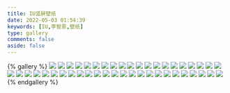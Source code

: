 ```yaml
---
title: IU竖屏壁纸
date: 2022-05-03 01:54:39
keywords: [IU,李智恩,壁纸]
type: gallery
comments: false
aside: false
---
```


{% gallery %}
![](https://s1.ax1x.com/2022/05/17/O5JqQH.jpg)
![](https://s1.ax1x.com/2022/05/17/O5JbSe.jpg)
![](https://s1.ax1x.com/2022/05/17/O5J7WD.jpg)
![](https://s1.ax1x.com/2022/05/17/O5JTJO.jpg)
![](https://s1.ax1x.com/2022/05/17/O5JoFK.jpg)
![](https://s1.ax1x.com/2022/05/17/O5J5o6.jpg)
![](https://s1.ax1x.com/2022/05/17/O5J4dx.jpg)
![](https://s1.ax1x.com/2022/05/17/O5Jhe1.jpg)
![](https://s1.ax1x.com/2022/05/17/O5JWLR.jpg)
![](https://s1.ax1x.com/2022/05/17/O5JRy9.jpg)
![](https://s1.ax1x.com/2022/05/17/O5J2QJ.jpg)
![](https://s1.ax1x.com/2022/05/17/O5Jcz4.jpg)
![](https://s1.ax1x.com/2022/05/17/O5J6WF.jpg)
![](https://s1.ax1x.com/2022/05/17/O5JyJU.jpg)
![](https://s1.ax1x.com/2022/05/17/O5JsiT.jpg)
![](https://s1.ax1x.com/2022/05/17/O5JDoV.jpg)
![](https://s1.ax1x.com/2022/05/17/O5JBd0.jpg)
![](https://s1.ax1x.com/2022/05/17/O5J0Zq.jpg)
![](https://s1.ax1x.com/2022/05/17/O5JdLn.jpg)
![](https://s1.ax1x.com/2022/05/17/O5Jass.jpg)
![](https://s1.ax1x.com/2022/05/17/O5JUMj.jpg)
![](https://s1.ax1x.com/2022/05/17/O5JtzQ.jpg)
![](https://s1.ax1x.com/2022/05/17/O5JYRg.jpg)
![](https://s1.ax1x.com/2022/05/17/O5JJJS.jpg)
![](https://s1.ax1x.com/2022/05/17/O5JGi8.jpg)
![](https://s1.ax1x.com/2022/05/17/O5J3If.jpg)
![](https://s1.ax1x.com/2022/05/17/O5J1dP.jpg)
![](https://s1.ax1x.com/2022/05/17/O5JlZt.jpg)
![](https://s1.ax1x.com/2022/05/17/O5JMqI.jpg)
![](https://s1.ax1x.com/2022/05/16/OhBgW6.jpg)
![](https://s1.ax1x.com/2022/05/16/OhBcJx.jpg)
![](https://s1.ax1x.com/2022/05/16/OhB6F1.jpg)
![](https://s1.ax1x.com/2022/05/16/OhBsoR.jpg)
![](https://s1.ax1x.com/2022/05/16/OhBrw9.jpg)
![](https://s1.ax1x.com/2022/05/16/OhBDeJ.jpg)
![](https://s1.ax1x.com/2022/05/16/OhB0L4.jpg)
![](https://s1.ax1x.com/2022/05/16/OhBwyF.jpg)
![](https://s1.ax1x.com/2022/05/16/OhBdQU.jpg)
![](https://s1.ax1x.com/2022/05/16/OhBUzT.jpg)
![](https://s1.ax1x.com/2022/05/16/OhBNWV.jpg)
![](https://s1.ax1x.com/2022/05/16/OhBtJ0.jpg)
![](https://s1.ax1x.com/2022/05/16/OhBYiq.jpg)
![](https://s1.ax1x.com/2022/05/18/O7dCdg.jpg)
![](https://s1.ax1x.com/2022/05/18/O7d9eS.jpg)
![](https://s1.ax1x.com/2022/05/18/O7dSL8.jpg)
{% endgallery %}

